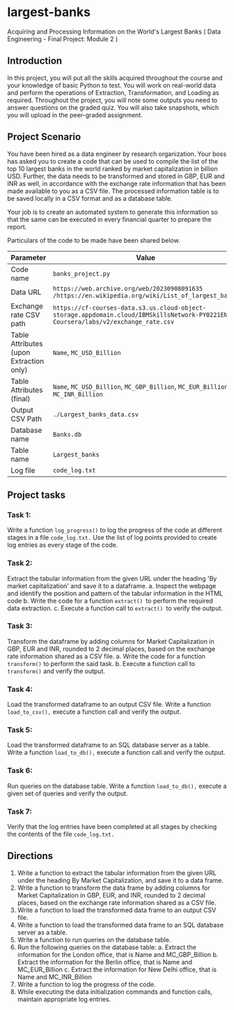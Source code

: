 # largest-banks
Acquiring and Processing Information on the World's Largest Banks ( Data Engineering - Final Project: Module 2 )

## Introduction
In this project, you will put all the skills acquired throughout the course and your knowledge of basic Python to test. You will work on real-world data and perform the operations of Extraction, Transformation, and Loading as required. Throughout the project, you will note some outputs you need to answer questions on the graded quiz. You will also take snapshots, which you will upload in the peer-graded assignment.


## Project Scenario
You have been hired as a data engineer by research organization. Your boss has asked you to create a code that can be used to compile the list of the top 10 largest banks in the world ranked by market capitalization in billion USD. Further, the data needs to be transformed and stored in GBP, EUR and INR as well, in accordance with the exchange rate information that has been made available to you as a CSV file. The processed information table is to be saved locally in a CSV format and as a database table.

Your job is to create an automated system to generate this information so that the same can be executed in every financial quarter to prepare the report.

Particulars of the code to be made have been shared below.

| Parameter |   Value |
| ----------- | ----------- |
| Code name |   `banks_project.py` |
| Data URL |    ```https://web.archive.org/web/20230908091635 /https://en.wikipedia.org/wiki/List_of_largest_banks``` |
| Exchange rate CSV path |  ```https://cf-courses-data.s3.us.cloud-object-storage.appdomain.cloud/IBMSkillsNetwork-PY0221EN-Coursera/labs/v2/exchange_rate.csv``` |
| Table Attributes (upon Extraction only) | `Name`, `MC_USD_Billion` |
| Table Attributes (final) |    `Name`, `MC_USD_Billion`, `MC_GBP_Billion`, `MC_EUR_Billion`, `MC_INR_Billion` |
| Output CSV Path | `./Largest_banks_data.csv` |
| Database name  | `Banks.db` |
| Table name |  `Largest_banks` |
| Log file |    `code_log.txt` |


## Project tasks
### Task 1:
Write a function `log_progress()` to log the progress of the code at different stages in a file `code_log.txt.` Use the list of log points provided to create log entries as every stage of the code.

### Task 2:
Extract the tabular information from the given URL under the heading 'By market capitalization' and save it to a dataframe.
a. Inspect the webpage and identify the position and pattern of the tabular information in the HTML code
b. Write the code for a function `extract() `to perform the required data extraction.
c. Execute a function call to `extract() `to verify the output.

### Task 3:
Transform the dataframe by adding columns for Market Capitalization in GBP, EUR and INR, rounded to 2 decimal places, based on the exchange rate information shared as a CSV file.
a. Write the code for a function `transform()` to perform the said task.
b. Execute a function call to `transform()` and verify the output.

### Task 4:
Load the transformed dataframe to an output CSV file. Write a function `load_to_csv(),` execute a function call and verify the output.

### Task 5:
Load the transformed dataframe to an SQL database server as a table. Write a function `load_to_db(),` execute a function call and verify the output.

### Task 6:
Run queries on the database table. Write a function `load_to_db(),` execute a given set of queries and verify the output.

### Task 7:
Verify that the log entries have been completed at all stages by checking the contents of the file `code_log.txt.`


## Directions
1. Write a function to extract the tabular information from the given URL under the heading By Market Capitalization, and save it to a data frame.
2. Write a function to transform the data frame by adding columns for Market Capitalization in GBP, EUR, and INR, rounded to 2 decimal places, based on the exchange rate information shared as a CSV file.
3. Write a function to load the transformed data frame to an output CSV file.
4. Write a function to load the transformed data frame to an SQL database server as a table.
5. Write a function to run queries on the database table.
6. Run the following queries on the database table:
    a. Extract the information for the London office, that is Name and MC_GBP_Billion
    b. Extract the information for the Berlin office, that is Name and MC_EUR_Billion
    c. Extract the information for New Delhi office, that is Name and MC_INR_Billion
7. Write a function to log the progress of the code.
8. While executing the data initialization commands and function calls, maintain appropriate log entries.
